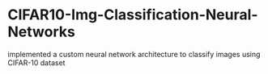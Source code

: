 # CIFAR10-Img-Classification-Neural-Networks
implemented a custom neural network architecture to classify images using CIFAR-10 dataset
